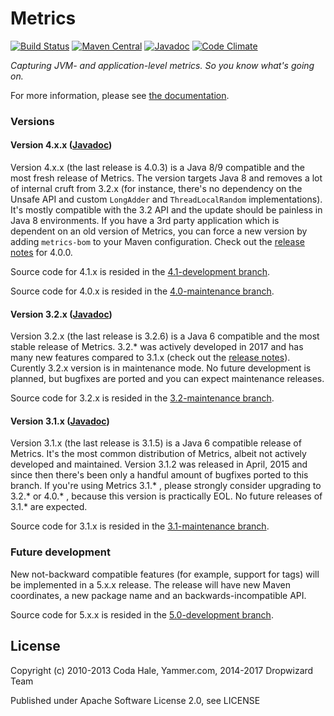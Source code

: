 Metrics
======= 
[![Build Status](https://secure.travis-ci.org/dropwizard/metrics.png?branch=master)](http://travis-ci.org/dropwizard/metrics)
[![Maven Central](https://maven-badges.herokuapp.com/maven-central/io.dropwizard.metrics/metrics-core/badge.svg)](https://maven-badges.herokuapp.com/maven-central/io.dropwizard.metrics/metrics-core/)
[![Javadoc](http://javadoc-badge.appspot.com/io.dropwizard.metrics/metrics-core.svg)](http://www.javadoc.io/doc/io.dropwizard.metrics/metrics-core)
[![Code Climate](https://codeclimate.com/github/dropwizard/metrics/badges/gpa.svg)](https://codeclimate.com/github/dropwizard/metrics)

*Capturing JVM- and application-level metrics. So you know what's going on.*

For more information, please see [the documentation](http://dropwizard.github.io/metrics/).

### Versions

#### Version 4.x.x ([Javadoc](https://www.javadoc.io/doc/io.dropwizard.metrics/metrics-core/4.0.3))

Version 4.x.x (the last release is 4.0.3) is a Java 8/9 compatible and the most fresh release of Metrics. The version targets Java 8 and removes a lot of internal cruft from 3.2.x (for instance, there's no dependency on the Unsafe API and custom `LongAdder` and `ThreadLocalRandom` implementations). It's mostly compatible with the 3.2 API and the update should be painless in Java 8 environments. If you have a 3rd party application which is dependent on an old version of Metrics, you can force a new version by adding `metrics-bom` to your Maven configuration. Check out the [release notes](https://github.com/dropwizard/metrics/releases/tag/v4.0.0) for 4.0.0.

Source code for 4.1.x is resided in the [4.1-development branch](https://github.com/dropwizard/metrics/tree/4.1-development).

Source code for 4.0.x is resided in the [4.0-maintenance branch](https://github.com/dropwizard/metrics/tree/4.0-maintenance).

#### Version 3.2.x ([Javadoc](https://www.javadoc.io/doc/io.dropwizard.metrics/metrics-core/3.2.6))

Version 3.2.x (the last release is 3.2.6) is a Java 6 compatible and the most stable release of Metrics. 3.2.* was actively developed in 2017 and has many new features compared to 3.1.x (check out the [release notes](https://github.com/dropwizard/metrics/releases/tag/v3.2.0)). Curently 3.2.x version is in maintenance mode. No future development is planned, but bugfixes are ported and you can expect maintenance releases.

Source code for 3.2.x is resided in the [3.2-maintenance branch](https://github.com/dropwizard/metrics/tree/3.2-maintenance).

#### Version 3.1.x ([Javadoc](https://www.javadoc.io/doc/io.dropwizard.metrics/metrics-core/3.1.5))

Version 3.1.x (the last release is 3.1.5) is a Java 6 compatible release of Metrics. It's the most common distribution of Metrics, albeit not actively developed and maintained. Version 3.1.2 was released in April, 2015 and since then there's been only a handful amount of bugfixes ported to this branch. If you're using Metrics 3.1.* , please strongly consider upgrading to 3.2.* or 4.0.* , because this version is practically EOL. No future releases of 3.1.* are expected.    

Source code for 3.1.x is resided in the [3.1-maintenance branch](https://github.com/dropwizard/metrics/tree/3.1-maintenance).

### Future development

New not-backward compatible features (for example, support for tags) will be implemented in a 5.x.x release. The release will have new Maven coordinates, a new package name and an backwards-incompatible API. 

Source code for 5.x.x is resided in the [5.0-development branch](https://github.com/dropwizard/metrics/tree/5.0-development).

License
-------

Copyright (c) 2010-2013 Coda Hale, Yammer.com, 2014-2017 Dropwizard Team

Published under Apache Software License 2.0, see LICENSE
